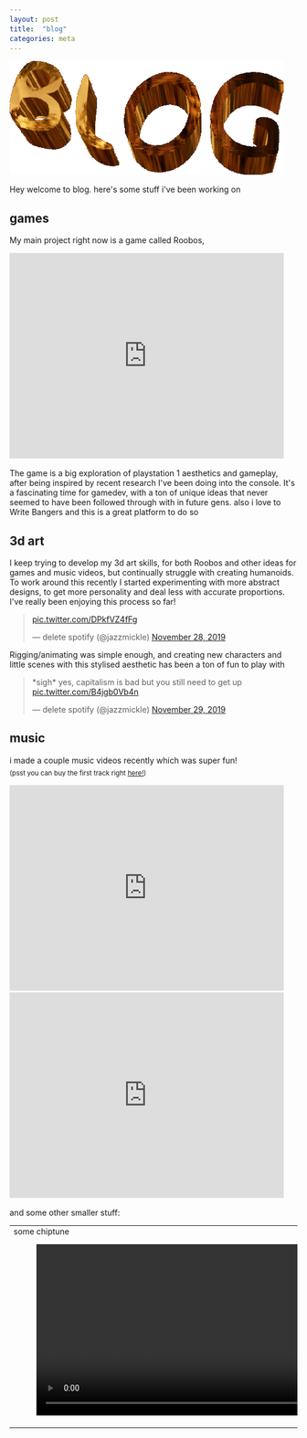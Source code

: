 ```yaml
---
layout: post
title:  "blog"
categories: meta
---
```


![blog2](/Content/logo.png)

Hey welcome to blog. here's some stuff i've been working on

## games

My main project right now is a game called Roobos, 

<iframe width="480" height="360" src="https://www.youtube.com/embed/Otsj_qku5gY" frameborder="0" allow="accelerometer; autoplay; encrypted-media; gyroscope; picture-in-picture" allowfullscreen></iframe>

The game is a big exploration of playstation 1 aesthetics and gameplay, after being inspired by recent research I've been doing into the console. It's a fascinating time for gamedev, with a ton of unique ideas that never seemed to have been followed through with in future gens. also i love to Write Bangers and this is a great platform to do so

## 3d art

I keep trying to develop my 3d art skills, for both Roobos and other ideas for games and music videos, but continually struggle with creating humanoids. To work around this recently I started experimenting with more abstract designs, to get more personality and deal less with accurate proportions. I've really been enjoying this process so far!

<blockquote class="twitter-tweet" data-dnt="true"><p lang="und" dir="ltr"><a href="https://t.co/DPkfVZ4fFg">pic.twitter.com/DPkfVZ4fFg</a></p>&mdash; delete spotify (@jazzmickle) <a href="https://twitter.com/jazzmickle/status/1200099742426042373?ref_src=twsrc%5Etfw">November 28, 2019</a></blockquote> <script async src="https://platform.twitter.com/widgets.js" charset="utf-8"></script> 

Rigging/animating was simple enough, and creating new characters and little scenes with this stylised aesthetic has been a ton of fun to play with

<blockquote class="twitter-tweet" data-conversation="none" data-dnt="true"><p lang="en" dir="ltr">*sigh* yes, capitalism is bad but you still need to get up <a href="https://t.co/B4jgb0Vb4n">pic.twitter.com/B4jgb0Vb4n</a></p>&mdash; delete spotify (@jazzmickle) <a href="https://twitter.com/jazzmickle/status/1200501280835358720?ref_src=twsrc%5Etfw">November 29, 2019</a></blockquote> <script async src="https://platform.twitter.com/widgets.js" charset="utf-8"></script> 

## music

i made a couple music videos recently which was super fun!<br/>
<sub>(psst you can buy the first track right [here!](https://queenjazz.bandcamp.com/track/friends))</sub>
<iframe width="480" height="360" src="https://www.youtube.com/embed/DjrL2T5GfjM" frameborder="0" allow="accelerometer; autoplay; encrypted-media; gyroscope; picture-in-picture" allowfullscreen></iframe>
<iframe width="480" height="360" src="https://www.youtube.com/embed/HffGCaIus_4" frameborder="0" allow="accelerometer; autoplay; encrypted-media; gyroscope; picture-in-picture" allowfullscreen></iframe>

and some other smaller stuff:

<table style="border:0px">
    <td style="border:0px">some chiptune<p></p>

<figure class="video_container">
  <video controls="true" allowfullscreen="true" height = "300px">
    <source src="../../../../Content/synthblap.mp4" type="video/mp4">
  </video>
</figure></td>

<td style="border:0px">and some downtempo thing<p></p>

<figure class="video_container">
  <video controls="true" allowfullscreen="true" height = "300px">
    <source src="../../../../Content/bass2.mp4" type="video/mp4">
  </video>
</figure></td>
</table>


